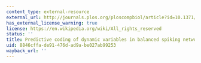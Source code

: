 ```yaml
---
content_type: external-resource
external_url: http://journals.plos.org/ploscompbiol/article?id=10.1371/journal.pcbi.1003258
has_external_license_warning: true
license: https://en.wikipedia.org/wiki/All_rights_reserved
status: ''
title: Predictive coding of dynamic variables in balanced spiking networks
uid: 8846cffa-de91-476d-ad9a-be027ab99253
wayback_url: ''
---
```

